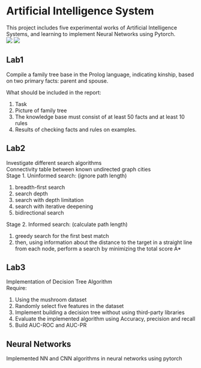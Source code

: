 # Artificial Intelligence System

This project includes five experimental works of Artificial Intelligence Systems, and learning to implement Neural Networks using Pytorch.  
![](https://img.shields.io/badge/wechat-Spbgzh-green)       ![](https://img.shields.io/badge/mail-zjjhgzh%40gmail.com-blue)

## Lab1

Compile a family tree base in the Prolog language, indicating kinship, based on two primary facts: parent and spouse.

What should be included in the report:

1. Task
2. Picture of family tree
3. The knowledge base must consist of at least 50 facts and at least 10 rules
4. Results of checking facts and rules on examples.

## Lab2

Investigate different search algorithms  
Connectivity table between known undirected graph cities  
Stage 1. Uninformed search: (ignore path length)  

1. breadth-first search  
2. search depth  
3. search with depth limitation  
4. search with iterative deepening  
5. bidirectional search  

Stage 2. Informed search: (calculate path length)  

1. greedy search for the first best match
2. then, using information about the distance to the target in a straight line from each node, perform a search by minimizing the total score A*  

## Lab3

Implementation of Decision Tree Algorithm  
Require:  

1. Using the mushroom dataset  
2. Randomly select five features in the dataset  
3. Implement building a decision tree without using third-party libraries  
4. Evaluate the implemented algorithm using Accuracy, precision and recall  
5. Build AUC-ROC and AUC-PR  

## Neural Networks

Implemented NN and CNN algorithms in neural networks using pytorch
